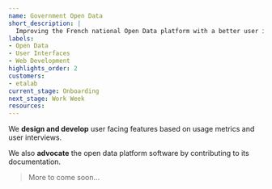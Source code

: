 ```yaml
---
name: Government Open Data
short_description: |
  Improving the French national Open Data platform with a better user interface and developer experience.
labels:
- Open Data
- User Interfaces
- Web Development
highlights_order: 2
customers:
- etalab
current_stage: Onboarding
next_stage: Work Week
resources:
---
```


We **design and develop** user facing features based on usage metrics and user interviews.

We also **advocate** the open data platform software by contributing to its documentation.

> More to come soon…

[etalab]: https://etalab.gouv.fr
